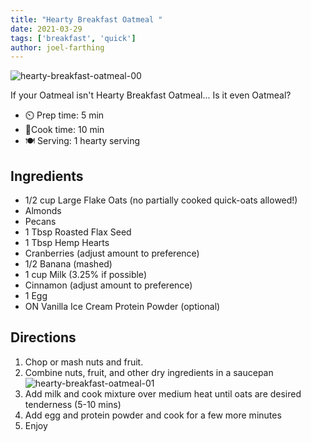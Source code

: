 ```yaml
---
title: "Hearty Breakfast Oatmeal "
date: 2021-03-29
tags: ['breakfast', 'quick']
author: joel-farthing
---
```


![hearty-breakfast-oatmeal-00](/pix/hearty-breakfast-oatmeal-00.avif)

If your Oatmeal isn't Hearty Breakfast Oatmeal... Is it even Oatmeal?

- ⏲️ Prep time: 5 min
- 🍳Cook time: 10 min
- 🍽️ Serving: 1 hearty serving

## Ingredients

- 1/2 cup Large Flake Oats (no partially cooked quick-oats allowed!)
- Almonds
- Pecans
- 1 Tbsp Roasted Flax Seed
- 1 Tbsp Hemp Hearts
- Cranberries (adjust amount to preference)
- 1/2 Banana (mashed)
- 1 cup Milk (3.25% if possible)
- Cinnamon (adjust amount to preference)
- 1 Egg
- ON Vanilla Ice Cream Protein Powder (optional)

## Directions

1. Chop or mash nuts and fruit.
2. Combine nuts, fruit, and other dry ingredients in a saucepan
![hearty-breakfast-oatmeal-01](/pix/hearty-breakfast-oatmeal-01.avif)
3. Add milk and cook mixture over medium heat until oats are desired tenderness (5-10 mins)
4. Add egg and protein powder and cook for a few more minutes
5. Enjoy

